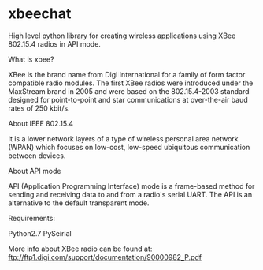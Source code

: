 xbeechat
========

High level python library for creating wireless applications using XBee 802.15.4 radios in API mode.

What is xbee?


  XBee is the brand name from Digi International for a family of form factor compatible radio modules. 
  The first XBee radios were introduced under the MaxStream brand in 2005 and were based on the 802.15.4-2003 
  standard designed for point-to-point and star communications at over-the-air baud rates of 250 kbit/s.

  
About IEEE 802.15.4


  It is a lower network layers of a type of wireless personal area network (WPAN) which focuses on 
  low-cost, low-speed ubiquitous communication between devices.

About API mode


  API (Application Programming Interface) mode is a frame-based method for sending and receiving data to and from 
  a radio's serial UART. The API is an alternative to the default transparent mode.
  
Requirements:

Python2.7 
PySeirial




More info about XBee radio can be found at: ftp://ftp1.digi.com/support/documentation/90000982_P.pdf



